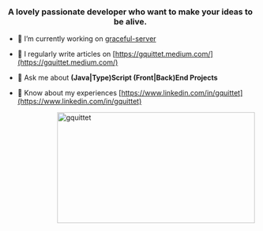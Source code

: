 <h3 align="center">A lovely passionate developer who want to make your ideas to be alive.</h3>

<p align="left">

- 🔭 I’m currently working on [graceful-server](https://github.com/gquittet/graceful-server)

- 📝 I regularly write articles on [https://gquittet.medium.com/](https://gquittet.medium.com/)

- 💬 Ask me about **(Java|Type)Script (Front|Back)End Projects**

- 📄 Know about my experiences [https://www.linkedin.com/in/gquittet](https://www.linkedin.com/in/gquittet)

</p>

<img align="right" width="400px" height="225px" src="https://github-readme-stats.vercel.app/api?username=gquittet&show_icons=true&locale=en" alt="gquittet" />
